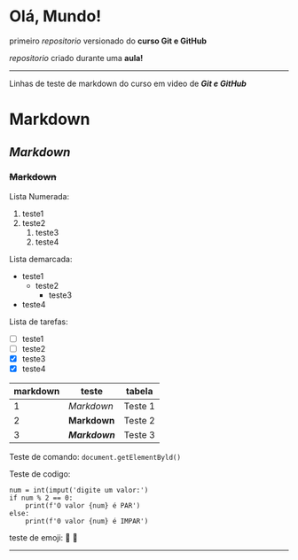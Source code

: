 # Olá, Mundo! 
 primeiro *repositorio* versionado do **curso Git e GitHub**

 _repositorio_ criado durante uma __aula!__

----------------------------------------------------------------------------------------

Linhas de teste de markdown do curso em video de __*Git e GitHub*__
# Markdown
## __*Markdown*__
### ~~Markdown~~

Lista Numerada:
1. teste1
9. teste2
   1. teste3
   2. teste4

Lista demarcada:
* teste1
   * teste2
      * teste3
* teste4

Lista de tarefas:
- [ ] teste1
- [ ] teste2
- [x] teste3
- [x] teste4

markdown | teste | tabela
---|---|---
1 | *Markdown* | Teste 1
2 | __Markdown__ | Teste 2
3 | __*Markdown*__ | Teste 3

Teste de comando: 
`document.getElementByld()`

Teste de codigo:
```
num = int(imput('digite um valor:')
if num % 2 == 0:
    print(f'O valor {num} é PAR')
else:
    print(f'0 valor {num} é IMPAR')        
```

teste de emoji: 🖖 🤙

----------------------------------------------------------------------------------------


